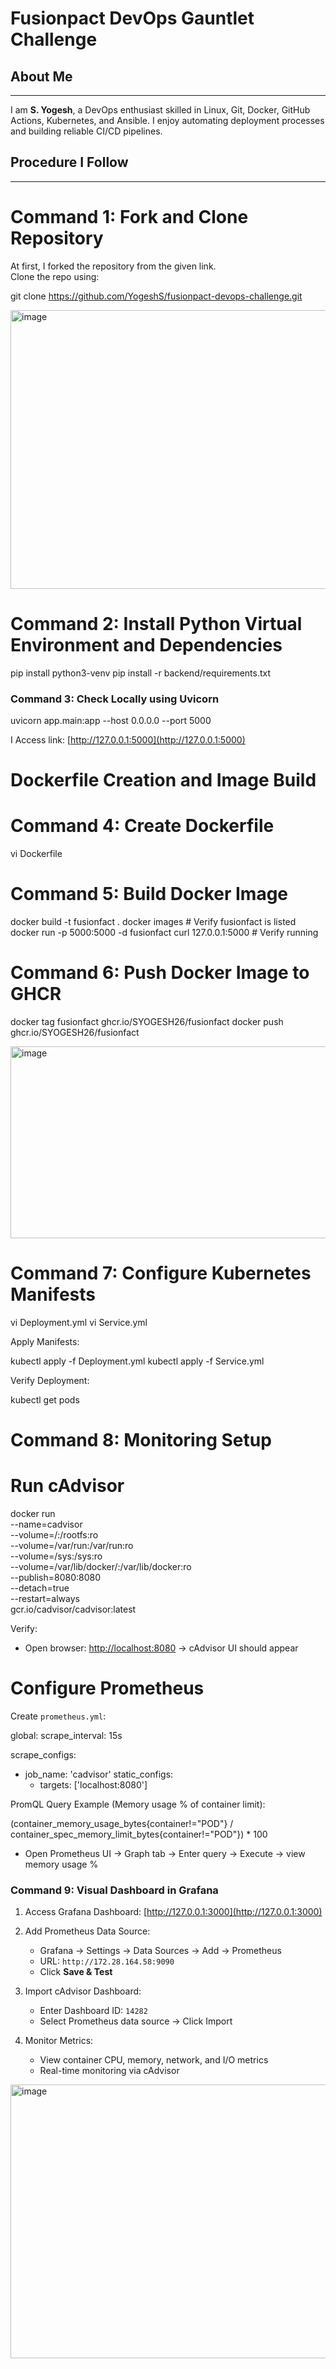 # Fusionpact DevOps Gauntlet Challenge

## About Me
________________________________________
I am **S. Yogesh**, a DevOps enthusiast skilled in Linux, Git, Docker, GitHub Actions, Kubernetes, and Ansible. I enjoy automating deployment processes and building reliable CI/CD pipelines.

## Procedure I Follow
________________________________________

# Command 1: Fork and Clone Repository
At first, I forked the repository from the given link.  
Clone the repo using:

git clone https://github.com/YogeshS/fusionpact-devops-challenge.git

<img width="775" height="446" alt="image" src="https://github.com/user-attachments/assets/7bcbc819-1de1-4e04-ab26-4c34c69487a9" />


# Command 2: Install Python Virtual Environment and Dependencies


pip install python3-venv
pip install -r backend/requirements.txt

### Command 3: Check Locally using Uvicorn

uvicorn app.main:app --host 0.0.0.0 --port 5000

I Access link: [http://127.0.0.1:5000](http://127.0.0.1:5000)

# Dockerfile Creation and Image Build
# Command 4: Create Dockerfile


vi Dockerfile

# Command 5: Build Docker Image

docker build -t fusionfact .
docker images   # Verify fusionfact is listed
docker run -p 5000:5000 -d fusionfact
curl 127.0.0.1:5000  # Verify running


# Command 6: Push Docker Image to GHCR

docker tag fusionfact ghcr.io/SYOGESH26/fusionfact
docker push ghcr.io/SYOGESH26/fusionfact

<img width="1050" height="307" alt="image" src="https://github.com/user-attachments/assets/83e168e3-6062-4be2-8844-7ce9e92e06f7" />

# Command 7: Configure Kubernetes Manifests

vi Deployment.yml
vi Service.yml

Apply Manifests:

kubectl apply -f Deployment.yml
kubectl apply -f Service.yml

Verify Deployment:

kubectl get pods

# Command 8: Monitoring Setup

# Run cAdvisor

docker run \
  --name=cadvisor \
  --volume=/:/rootfs:ro \
  --volume=/var/run:/var/run:ro \
  --volume=/sys:/sys:ro \
  --volume=/var/lib/docker/:/var/lib/docker:ro \
  --publish=8080:8080 \
  --detach=true \
  --restart=always \
  gcr.io/cadvisor/cadvisor:latest

Verify:

* Open browser: [http://localhost:8080](http://localhost:8080) → cAdvisor UI should appear

# Configure Prometheus

Create `prometheus.yml`:

global:
  scrape_interval: 15s

scrape_configs:
  - job_name: 'cadvisor'
    static_configs:
      - targets: ['localhost:8080']

PromQL Query Example (Memory usage % of container limit):


(container_memory_usage_bytes{container!="POD"} / container_spec_memory_limit_bytes{container!="POD"}) * 100

* Open Prometheus UI → Graph tab → Enter query → Execute → view memory usage %

### Command 9: Visual Dashboard in Grafana

1. Access Grafana Dashboard: [http://127.0.0.1:3000](http://127.0.0.1:3000)
2. Add Prometheus Data Source:

   * Grafana → Settings → Data Sources → Add → Prometheus
   * URL: `http://172.28.164.58:9090`
   * Click **Save & Test**
3. Import cAdvisor Dashboard:

   * Enter Dashboard ID: `14282`
   * Select Prometheus data source → Click Import
4. Monitor Metrics:

   * View container CPU, memory, network, and I/O metrics
   * Real-time monitoring via cAdvisor

 <img width="1050" height="438" alt="image" src="https://github.com/user-attachments/assets/118e38c4-02fb-4c5c-b181-69b0c3067622" />

